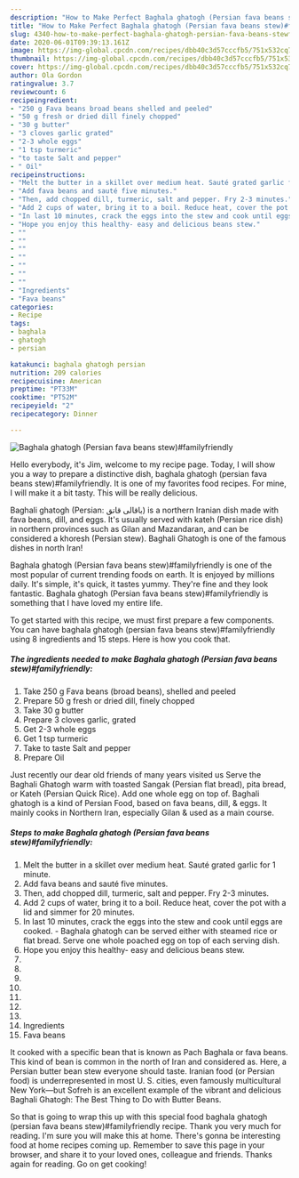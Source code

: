 ```yaml
---
description: "How to Make Perfect Baghala ghatogh (Persian fava beans stew)#familyfriendly"
title: "How to Make Perfect Baghala ghatogh (Persian fava beans stew)#familyfriendly"
slug: 4340-how-to-make-perfect-baghala-ghatogh-persian-fava-beans-stewfamilyfriendly
date: 2020-06-01T09:39:13.161Z
image: https://img-global.cpcdn.com/recipes/dbb40c3d57cccfb5/751x532cq70/baghala-ghatogh-persian-fava-beans-stewfamilyfriendly-recipe-main-photo.jpg
thumbnail: https://img-global.cpcdn.com/recipes/dbb40c3d57cccfb5/751x532cq70/baghala-ghatogh-persian-fava-beans-stewfamilyfriendly-recipe-main-photo.jpg
cover: https://img-global.cpcdn.com/recipes/dbb40c3d57cccfb5/751x532cq70/baghala-ghatogh-persian-fava-beans-stewfamilyfriendly-recipe-main-photo.jpg
author: Ola Gordon
ratingvalue: 3.7
reviewcount: 6
recipeingredient:
- "250 g Fava beans broad beans shelled and peeled"
- "50 g fresh or dried dill finely chopped"
- "30 g butter"
- "3 cloves garlic grated"
- "2-3 whole eggs"
- "1 tsp turmeric"
- "to taste Salt and pepper"
- " Oil"
recipeinstructions:
- "Melt the butter in a skillet over medium heat. Sauté grated garlic for 1 minute."
- "Add fava beans and sauté five minutes."
- "Then, add chopped dill, turmeric, salt and pepper. Fry 2-3 minutes."
- "Add 2 cups of water, bring it to a boil. Reduce heat, cover the pot with a lid and simmer for 20 minutes."
- "In last 10 minutes, crack the eggs into the stew and cook until eggs are cooked. Baghala ghatogh can be served either with steamed rice or flat bread. Serve one whole poached egg on top of each serving dish."
- "Hope you enjoy this healthy- easy and delicious beans stew."
- ""
- ""
- ""
- ""
- ""
- ""
- ""
- "Ingredients"
- "Fava beans"
categories:
- Recipe
tags:
- baghala
- ghatogh
- persian

katakunci: baghala ghatogh persian 
nutrition: 209 calories
recipecuisine: American
preptime: "PT33M"
cooktime: "PT52M"
recipeyield: "2"
recipecategory: Dinner

---
```



![Baghala ghatogh (Persian fava beans stew)#familyfriendly](https://img-global.cpcdn.com/recipes/dbb40c3d57cccfb5/751x532cq70/baghala-ghatogh-persian-fava-beans-stewfamilyfriendly-recipe-main-photo.jpg)

Hello everybody, it's Jim, welcome to my recipe page. Today, I will show you a way to prepare a distinctive dish, baghala ghatogh (persian fava beans stew)#familyfriendly. It is one of my favorites food recipes. For mine, I will make it a bit tasty. This will be really delicious.

Baghali ghatogh (Persian: باقالی قاتق) is a northern Iranian dish made with fava beans, dill, and eggs. It&#39;s usually served with kateh (Persian rice dish) in northern provinces such as Gilan and Mazandaran, and can be considered a khoresh (Persian stew). Baghali Ghatogh is one of the famous dishes in north Iran!

Baghala ghatogh (Persian fava beans stew)#familyfriendly is one of the most popular of current trending foods on earth. It is enjoyed by millions daily. It's simple, it's quick, it tastes yummy. They're fine and they look fantastic. Baghala ghatogh (Persian fava beans stew)#familyfriendly is something that I have loved my entire life.


To get started with this recipe, we must first prepare a few components. You can have baghala ghatogh (persian fava beans stew)#familyfriendly using 8 ingredients and 15 steps. Here is how you cook that.

<!--inarticleads1-->

##### The ingredients needed to make Baghala ghatogh (Persian fava beans stew)#familyfriendly:

1. Take 250 g Fava beans (broad beans), shelled and peeled
1. Prepare 50 g fresh or dried dill, finely chopped
1. Take 30 g butter
1. Prepare 3 cloves garlic, grated
1. Get 2-3 whole eggs
1. Get 1 tsp turmeric
1. Take to taste Salt and pepper
1. Prepare  Oil


Just recently our dear old friends of many years visited us Serve the Baghali Ghatogh warm with toasted Sangak (Persian flat bread), pita bread, or Kateh (Persian Quick Rice). Add one whole egg on top of. Baghali ghatogh is a kind of Persian Food, based on fava beans, dill, &amp; eggs. It mainly cooks in Northern Iran, especially Gilan &amp; used as a main course. 

<!--inarticleads2-->

##### Steps to make Baghala ghatogh (Persian fava beans stew)#familyfriendly:

1. Melt the butter in a skillet over medium heat. Sauté grated garlic for 1 minute.
1. Add fava beans and sauté five minutes.
1. Then, add chopped dill, turmeric, salt and pepper. Fry 2-3 minutes.
1. Add 2 cups of water, bring it to a boil. Reduce heat, cover the pot with a lid and simmer for 20 minutes.
1. In last 10 minutes, crack the eggs into the stew and cook until eggs are cooked. - Baghala ghatogh can be served either with steamed rice or flat bread. Serve one whole poached egg on top of each serving dish.
1. Hope you enjoy this healthy- easy and delicious beans stew.
1. 
1. 
1. 
1. 
1. 
1. 
1. 
1. Ingredients
1. Fava beans


It cooked with a specific bean that is known as Pach Baghala or fava beans. This kind of bean is common in the north of Iran and considered as. Here, a Persian butter bean stew everyone should taste. Iranian food (or Persian food) is underrepresented in most U. S. cities, even famously multicultural New York—but Sofreh is an excellent example of the vibrant and delicious Baghali Ghatogh: The Best Thing to Do with Butter Beans. 

So that is going to wrap this up with this special food baghala ghatogh (persian fava beans stew)#familyfriendly recipe. Thank you very much for reading. I'm sure you will make this at home. There's gonna be interesting food at home recipes coming up. Remember to save this page in your browser, and share it to your loved ones, colleague and friends. Thanks again for reading. Go on get cooking!
